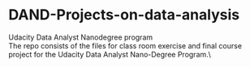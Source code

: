 # DAND-Projects-on-data-analysis
Udacity Data Analyst Nanodegree program\
The repo consists of the files for class room exercise and final course project for the Udacity Data Analyst Nano-Degree Program.\
